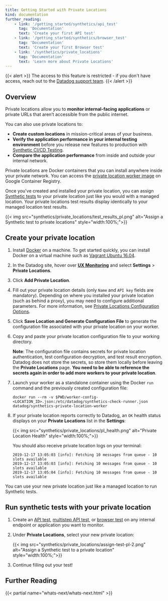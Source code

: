 ```yaml
---
title: Getting Started with Private Locations
kind: documentation
further_reading:
    - link: '/getting_started/synthetics/api_test'
      tag: 'Documentation'
      text: 'Create your first API test'
    - link: '/getting_started/synthetics/browser_test'
      tag: 'Documentation'
      text: 'Create your first Browser test'
    - link: '/synthetics/private_locations'
      tag: 'Documentation'
      text: 'Learn more about Private Locations'
---
```


{{< alert >}}
The access to this feature is restricted - if you don't have access, reach out to the <a href="https://docs.datadoghq.com/help/">Datadog support team</a>.
{{< /alert >}}

## Overview

Private locations allow you to **monitor internal-facing applications** or private URLs that aren’t accessible from the public internet. 

You can also use private locations to:

- **Create custom locations** in mission-critical areas of your business.
- **Verify the application performance in your internal testing environment** before you release new features to production with [Synthetic CI/CD Testing][1].
- **Compare the application performance** from inside and outside your internal network.

Private locations are Docker containers that you can install anywhere inside your private network. You can access the [private location worker image][2] on Google Container Registry.

Once you've created and installed your private location, you can assign [Synthetic tests][3] to your private location just like you would with a managed location. Your private locations test results display identically to your managed location test results. 

{{< img src="synthetics/private_locations/test_results_pl.png" alt="Assign a Synthetic test to private locations" style="width:100%;">}}

## Create your private location

1. Install [Docker][4] on a machine. To get started quickly, you can install Docker on a virtual machine such as [Vagrant Ubuntu 16.04][2].
2. In the Datadog site, hover over **[UX Monitoring][5]** and select **Settings** > **Private Locations**. 
3. Click **Add Private Location**.
4. Fill out your private location details (only `Name` and `API key` fields are mandatory). Depending on where you installed your private location (such as behind a proxy), you may need to configure additional parameters. For more information, see [Private Locations Configuration Options][6]. 
5. Click **Save Location and Generate Configuration File** to generate the configuration file associated with your private location on your worker.
6. Copy and paste your private location configuration file to your working directory.

    **Note**: The configuration file contains secrets for private location authentication, test configuration decryption, and test result encryption. Datadog does not store the secrets, so store them locally before leaving the **Private Locations** page. **You need to be able to reference the secrets again in order to add more workers to your private location**. 
    
7. Launch your worker as a standalone container using the Docker `run` command and the previously created configuration file:

    ```shell
    docker run --rm -v $PWD/worker-config-<LOCATION_ID>.json:/etc/datadog/synthetics-check-runner.json datadog/synthetics-private-location-worker
    ```

8. If your private location reports correctly to Datadog, an `OK` health status displays on your **Private Locations** list in the **Settings**:

    {{< img src="synthetics/private_locations/pl_health.png" alt="Private Location Health" style="width:100%;">}}

    You should also receive private location logs on your terminal:

    ```text
    2019-12-17 13:05:03 [info]: Fetching 10 messages from queue - 10 slots available
    2019-12-17 13:05:03 [info]: Fetching 10 messages from queue - 10 slots available
    2019-12-17 13:05:04 [info]: Fetching 10 messages from queue - 10 slots available
    ```

You can use your new private location just like a managed location to run Synthetic tests.

## Run synthetic tests with your private location

1. Create an [API test][2], [multistep API test][7], or [browser test][8] on any internal endpoint or application you want to monitor.
2. Under **Private Locations**, select your new private location:

    {{< img src="synthetics/private_locations/assign-test-pl-2.png" alt="Assign a Synthetic test to a private location" style="width:100%;">}}

3. Continue filling out your test!

## Further Reading

{{< partial name="whats-next/whats-next.html" >}}

[1]: /synthetics/cicd_testing
[2]: https://console.cloud.google.com/gcr/images/datadoghq/GLOBAL/synthetics-private-location-worker?pli=1
[3]: /getting_started/synthetics/
[4]: https://docs.docker.com/install/linux/docker-ce/ubuntu/#install-docker-ce
[5]: https://app.datadoghq.com/synthetics/list
[6]: /synthetics/private_locations/configuration/#configuration-options
[7]: /getting_started/synthetics/api_test#create-a-multistep-api-test
[8]: /getting_started/synthetics/browser_test
